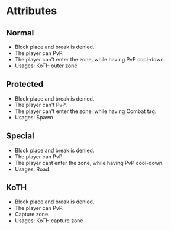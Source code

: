 # Attributes

## **Normal**

* Block place and break is denied.
* The player can PvP.
* The player can't enter the zone, while having PvP cool-down.
* Usages: KoTH outer zone

## **Protected**

* Block place and break is denied.
* The player can't PvP.
* The player can't enter the zone, while having Combat tag.
* Usages: Spawn

## **Special**

* Block place and break is denied.
* The player can PvP.
* The player cant enter the zone, while having PvP cool-down.
* Usages: Road

## **KoTH**

* Block place and break is denied.
* The player can PvP.
* Capture zone.
* Usages: KoTH capture zone
